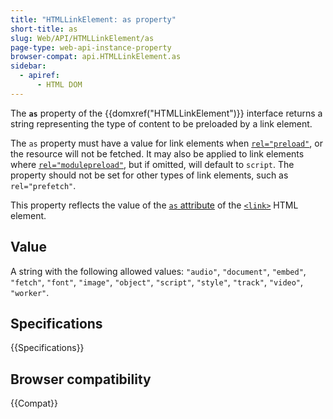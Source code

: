 ```yaml
---
title: "HTMLLinkElement: as property"
short-title: as
slug: Web/API/HTMLLinkElement/as
page-type: web-api-instance-property
browser-compat: api.HTMLLinkElement.as
sidebar:
  - apiref:
      - HTML DOM
---
```


The **`as`** property of the {{domxref("HTMLLinkElement")}} interface returns a string representing the type of content to be preloaded by a link element.

The `as` property must have a value for link elements when [`rel="preload"`](/en-US/docs/Web/HTML/Reference/Attributes/rel/preload), or the resource will not be fetched.
It may also be applied to link elements where [`rel="modulepreload"`](/en-US/docs/Web/HTML/Reference/Attributes/rel/modulepreload), but if omitted, will default to `script`.
The property should not be set for other types of link elements, such as `rel="prefetch"`.

This property reflects the value of the [`as` attribute](/en-US/docs/Web/HTML/Reference/Elements/link#as) of the [`<link>`](/en-US/docs/Web/HTML/Reference/Elements/link) HTML element.

## Value

A string with the following allowed values: `"audio"`, `"document"`, `"embed"`, `"fetch"`, `"font"`, `"image"`, `"object"`, `"script"`, `"style"`, `"track"`, `"video"`, `"worker"`.

## Specifications

{{Specifications}}

## Browser compatibility

{{Compat}}
